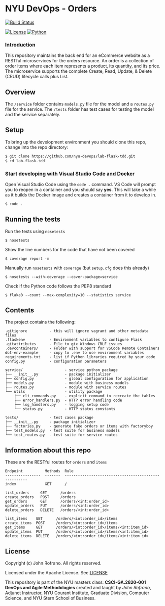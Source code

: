 # NYU DevOps - Orders
[![Build Status](https://github.com/nyu-devops-order/orders/actions/workflows/tdd-tests.yml/badge.svg)](https://github.com/nyu-devops-order/orders/actions)

[![License](https://img.shields.io/badge/License-Apache_2.0-blue.svg)](https://opensource.org/licenses/Apache-2.0)
[![Python](https://img.shields.io/badge/Language-Python-blue.svg)](https://python.org/)

### Introduction
This repository maintains the back end for an eCommerce website as a RESTful microservices for the orders resource. An order is a collection of order items where each item represents a product, its quantity, and its price. The microservice supports the complete Create, Read, Update, & Delete (CRUD) lifecycle calls plus List.

## Overview

The `/service` folder contains `models.py` file for the model and a `routes.py` file for the service. The `/tests` folder has test cases for testing the model and the service separately.

## Setup
To bring up the development environment you should clone this repo, change into the repo directory:

```bash
$ git clone https://github.com/nyu-devops/lab-flask-tdd.git
$ cd lab-flask-tdd
```

### Start developing with Visual Studio Code and Docker

Open Visual Studio Code using the `code .` command. VS Code will prompt you to reopen in a container and you should say **yes**. This will take a while as it builds the Docker image and creates a container from it to develop in.

```bash
$ code .
```

## Running the tests
Run the tests using `nosetests`

```shell
$ nosetests
```

Show the line numbers for the code that have not been covered

```shell
$ coverage report -m
```

Manually run `nosetests` with `coverage` (but `setup.cfg` does this already)

```shell
$ nosetests --with-coverage --cover-package=service
```

Check if the Python code follows the PEP8 standard

```shell
$ flake8 --count --max-complexity=10 --statistics service
```

## Contents

The project contains the following:

```text
.gitignore          - this will ignore vagrant and other metadata files
.flaskenv           - Environment variables to configure Flask
.gitattributes      - File to gix Windows CRLF issues
.devcontainers/     - Folder with support for VSCode Remote Containers
dot-env-example     - copy to .env to use environment variables
requirements.txt    - list if Python libraries required by your code
config.py           - configuration parameters

service/                   - service python package
├── __init__.py            - package initializer
├── config.py              - global configuration for application
├── models.py              - module with business models
├── routes.py              - module with service routes
└── utils                  - utility package
    ├── cli_commands.py    - explicit command to recreate the tables
    ├── error_handlers.py  - HTTP error handling code
    ├── log_handlers.py    - logging setup code
    └── status.py          - HTTP status constants

tests/              - test cases package
├── __init__.py     - package initializer
├── factories.py    - generate fake orders or items with factoryboy
├── test_models.py  - test suite for business models
└── test_routes.py  - test suite for service routes
```

## Information about this repo

These are the RESTful routes for `orders` and `items`
```
Endpoint          Methods  Rule
----------------  -------  -----------------------------------------------------
index             GET      /

list_orders     GET      /orders
create_orders   POST     /orders
get_orders      GET      /orders/<int:order_id>
update_orders   PUT      /orders/<int:order_id>
delete_orders   DELETE   /orders/<int:order_id>

list_items    GET      /orders/<int:order_id>/items
create_items  POST     /orders/<int:order_id>/items
get_items     GET      /orders/<int:order_id>/items/<int:item_id>
update_items  PUT      /orders/<int:order_id>/items/<int:item_id>
delete_items  DELETE   /orders/<int:order_id>/items/<int:item_id>
```

## License

Copyright (c) John Rofrano. All rights reserved.

Licensed under the Apache License. See [LICENSE](LICENSE)

This repository is part of the NYU masters class: **CSCI-GA.2820-001 DevOps and Agile Methodologies** created and taught by *John Rofrano*, Adjunct Instructor, NYU Courant Institute, Graduate Division, Computer Science, and NYU Stern School of Business.
